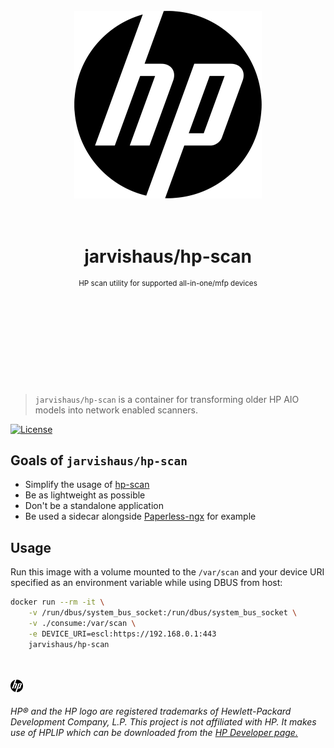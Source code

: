 <div align="center">
	<br>
	<div>
		<img width="300" height="300" src="res/HP_Black_RGB_150_LG.png" alt="hp">
	</div>
	<br>
	<br>
  <h1>jarvishaus/hp-scan</h1>
  <p>
    <sup>
      HP scan utility for supported all-in-one/mfp devices
    </sup>
  </p>
	<br>
	<br>
	<br>
	<br>
	<br>
	<br>
	<br>
	<br>
</div>

> `jarvishaus/hp-scan` is a container for transforming older HP AIO models into network enabled scanners.

[![License](https://img.shields.io/badge/License-Apache_2.0-blue.svg)](https://opensource.org/licenses/Apache-2.0)

## Goals of `jarvishaus/hp-scan`

- Simplify the usage of [hp-scan](https://developers.hp.com/hp-linux-imaging-and-printing/tech_docs/man_pages/scan)
- Be as lightweight as possible
- Don't be a standalone application
- Be used a sidecar alongside [Paperless-ngx](https://docs.paperless-ngx.com) for example

## Usage

Run this image with a volume mounted to the `/var/scan` and your device URI specified as an environment variable while using DBUS from host:

```sh
docker run --rm -it \
	-v /run/dbus/system_bus_socket:/run/dbus/system_bus_socket \
	-v ./consume:/var/scan \
	-e DEVICE_URI=escl:https://192.168.0.1:443
	jarvishaus/hp-scan
```

<br>
<br>

<img src="res/HP_Black_RGB_150_LG.png" width="20"/>

###### HP® and the HP logo are registered trademarks of Hewlett-Packard Development Company, L.P. This project is not affiliated with HP. It makes use of HPLIP which can be downloaded from the [HP Developer page.](https://developers.hp.com/hp-linux-imaging-and-printing/about)
